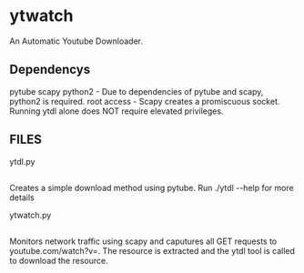 ytwatch
=======
An Automatic Youtube Downloader.

Dependencys
-----------
pytube
scapy
python2 - Due to dependencies of pytube and scapy, python2 is required.
root access - Scapy creates a promiscuous socket. Running ytdl alone does NOT require elevated privileges.

FILES 
-----
ytdl.py
##
Creates a simple download method using pytube. Run ./ytdl --help for more details
  
ytwatch.py
##
Monitors network traffic using scapy and caputures all GET requests to youtube.com/watch?v=. The resource is extracted and the ytdl tool is called to download the resource.
